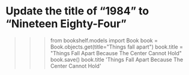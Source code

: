 # Update the title of “1984” to “Nineteen Eighty-Four”
>>> from bookshelf.models import Book
>>> book = Book.objects.get(title="Things fall apart")
>>> book.title = "Things Fall Apart Because The Center Cannot Hold"
>>> book.save()
>>> book.title
'Things Fall Apart Because The Center Cannot Hold'